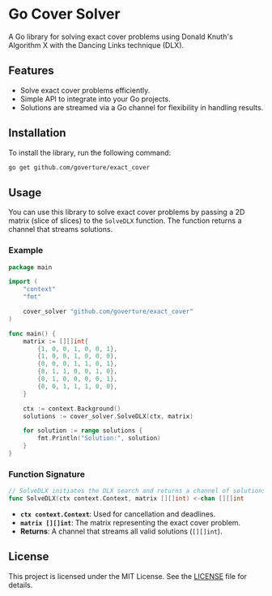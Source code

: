 # Go Cover Solver

A Go library for solving exact cover problems using Donald Knuth's Algorithm X with the Dancing Links technique (DLX).

## Features

- Solve exact cover problems efficiently.
- Simple API to integrate into your Go projects.
- Solutions are streamed via a Go channel for flexibility in handling results.

## Installation

To install the library, run the following command:

```bash
go get github.com/goverture/exact_cover
```

## Usage

You can use this library to solve exact cover problems by passing a 2D matrix (slice of slices) to the `SolveDLX` function. The function returns a channel that streams solutions.

### Example

```go
package main

import (
	"context"
	"fmt"

	cover_solver "github.com/goverture/exact_cover"
)

func main() {
    matrix := [][]int{
        {1, 0, 0, 1, 0, 0, 1},
        {1, 0, 0, 1, 0, 0, 0},
        {0, 0, 0, 1, 1, 0, 1},
        {0, 1, 1, 0, 0, 1, 0},
        {0, 1, 0, 0, 0, 0, 1},
        {0, 0, 1, 1, 1, 0, 0},
    }

    ctx := context.Background()
    solutions := cover_solver.SolveDLX(ctx, matrix)

    for solution := range solutions {
        fmt.Println("Solution:", solution)
    }
}
```

### Function Signature

```go
// SolveDLX initiates the DLX search and returns a channel of solutions
func SolveDLX(ctx context.Context, matrix [][]int) <-chan [][]int
```

- **`ctx context.Context`**: Used for cancellation and deadlines.
- **`matrix [][]int`**: The matrix representing the exact cover problem.
- **Returns**: A channel that streams all valid solutions (`[][]int`).

## License

This project is licensed under the MIT License. See the [LICENSE](LICENSE) file for details.

